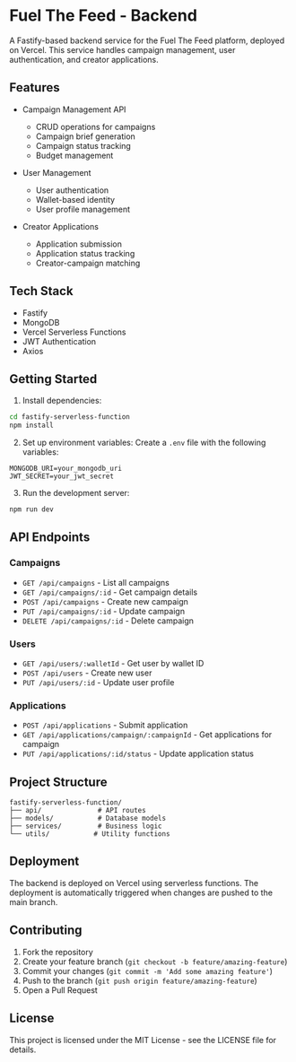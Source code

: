 # Fuel The Feed - Backend

A Fastify-based backend service for the Fuel The Feed platform, deployed on Vercel. This service handles campaign management, user authentication, and creator applications.

## Features

- Campaign Management API
  - CRUD operations for campaigns
  - Campaign brief generation
  - Campaign status tracking
  - Budget management

- User Management
  - User authentication
  - Wallet-based identity
  - User profile management

- Creator Applications
  - Application submission
  - Application status tracking
  - Creator-campaign matching

## Tech Stack

- Fastify
- MongoDB
- Vercel Serverless Functions
- JWT Authentication
- Axios

## Getting Started

1. Install dependencies:
```bash
cd fastify-serverless-function
npm install
```

2. Set up environment variables:
Create a `.env` file with the following variables:
```env
MONGODB_URI=your_mongodb_uri
JWT_SECRET=your_jwt_secret
```

3. Run the development server:
```bash
npm run dev
```

## API Endpoints

### Campaigns
- `GET /api/campaigns` - List all campaigns
- `GET /api/campaigns/:id` - Get campaign details
- `POST /api/campaigns` - Create new campaign
- `PUT /api/campaigns/:id` - Update campaign
- `DELETE /api/campaigns/:id` - Delete campaign

### Users
- `GET /api/users/:walletId` - Get user by wallet ID
- `POST /api/users` - Create new user
- `PUT /api/users/:id` - Update user profile

### Applications
- `POST /api/applications` - Submit application
- `GET /api/applications/campaign/:campaignId` - Get applications for campaign
- `PUT /api/applications/:id/status` - Update application status

## Project Structure

```
fastify-serverless-function/
├── api/              # API routes
├── models/           # Database models
├── services/         # Business logic
└── utils/           # Utility functions
```

## Deployment

The backend is deployed on Vercel using serverless functions. The deployment is automatically triggered when changes are pushed to the main branch.

## Contributing

1. Fork the repository
2. Create your feature branch (`git checkout -b feature/amazing-feature`)
3. Commit your changes (`git commit -m 'Add some amazing feature'`)
4. Push to the branch (`git push origin feature/amazing-feature`)
5. Open a Pull Request

## License

This project is licensed under the MIT License - see the LICENSE file for details. 